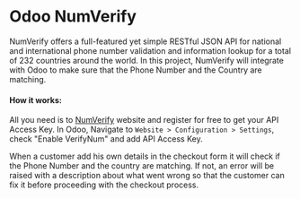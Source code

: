 # Odoo NumVerify
NumVerify offers a full-featured yet simple RESTful JSON API for national and international phone number validation and information lookup for a total of 232 countries around the world. In this project, NumVerify will integrate with Odoo to make sure that the Phone Number and the Country are matching.


#### How it works:
All you need is to [NumVerify](https://numverify.com/documentation) website and register for free to get your API Access Key.
In Odoo, Navigate to `Website > Configuration > Settings`, check "Enable VerifyNum" and add API Access Key.

When a customer add his own details in the checkout form it will check if the Phone Number and the country are matching. If not, an error will be raised with a description about what went wrong so that the customer can fix it before proceeding with the checkout process.
